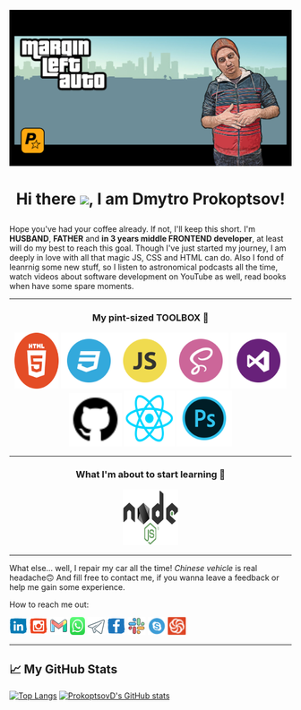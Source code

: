 ![](banner.jpg)

# <p align="center">Hi there <img src="https://raw.githubusercontent.com/MartinHeinz/MartinHeinz/master/wave.gif" width="25">, I am Dmytro Prokoptsov!</p>

Hope you've had your coffee already. If not, I'll keep this short. I'm **HUSBAND**, **FATHER** and **in 3 years middle FRONTEND developer**, at least will do my best to reach this goal. Though I've just started my journey, I am deeply in love with all that magic JS, CSS and HTML can do. Also I fond of leanrnig some new stuff, so I listen to astronomical podcasts all the time, watch videos about software development on YouTube as well, read books when have some spare moments.


---
### <p align="center">My pint-sized TOOLBOX 🧰</p>

<p align="center"><img src="./icons/html5.svg" alt="" width="79px" height="100px"> <img src="./icons/css3.svg" alt="" width="100px" height="100px"><img src="./icons/javascript.svg" alt="" width="100px" height="100px"><img src="./icons/sass.svg" alt="" width="100px" height="100px"> <img src="./icons/vscode.svg" alt="" width="100px" height="100px"> <img src="./icons/github.svg" alt="" width="95px" height="95px"> <img src="./icons/react.svg" alt="" width="90px" height="100px"> <img src="./icons/photoshop.svg" alt="" width="100px" height="100px"></p>


---
### <p align="center">What I'm about to start learning :brain:</p>
<p align="center"><img src="./icons/nodejs.svg" alt="" width="100px" height="100px"></p>


---
What else... well, I repair my car all the time! *Chinese vehicle* is real headache:upside_down_face:  And fill free to contact me, if you wanna leave a feedback or help me gain some experience.


How to reach me out:


[<img src="./icons/linckedin.svg" alt="" width="32px" height="32px">](https://www.linkedin.com/in/prokoptsovd/)
[<img src="./icons/instagram.svg" alt="" width="32px" height="32px">](https://www.instagram.com/dmitry.prokoptsov/)
[<img src="./icons/gmail.svg" alt="" width="32px" height="32px">](mailto:dimka.prokoptsov@gmail.com)
[<img src="./icons/whatsapp.svg" alt="" width="27px" height="32px">](https://wa.me/+380663486409)
[<img src="./icons/telegram-alt.svg" alt="" width="32px" height="32px">](https://t.me/dima_prokoptsov)
[<img src="./icons/facebook.svg" alt="" width="32px" height="32px">](https://www.facebook.com/dima.prokoptsov.9)
[<img src="./icons/slack.svg" alt="" width="32px" height="32px">](https://htmlcsson46.slack.com/team/U02KMURG9V1)
[<img src="./icons/skype.svg" alt="" width="32px" height="32px">](https://join.skype.com/invite/CE3zgNpn32Hf)
[<img src="./icons/codewars.svg" alt="" width="32px" height="32px">](https://www.codewars.com/users/ProkoptsovD/)


---
## &#x1f4c8; My GitHub Stats
[![Top Langs](https://github-readme-stats.vercel.app/api/top-langs/?username=ProkoptsovD&hide=java,css&theme=noctis_minimus)](https://github.com/anuraghazra/github-readme-stats) [![ProkoptsovD's GitHub stats](https://github-readme-stats.vercel.app/api?username=ProkoptsovD&show_icons=true&theme=noctis_minimus&hide=contribs,prs)](https://github.com/anuraghazra/github-readme-stats)



